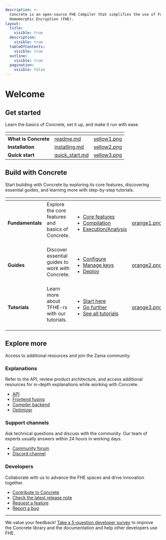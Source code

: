 ```yaml
---
description: >-
  Concrete is an open-source FHE Compiler that simplifies the use of Fully
  Homomorphic Encryption (FHE).
layout:
  title:
    visible: true
  description:
    visible: true
  tableOfContents:
    visible: true
  outline:
    visible: true
  pagination:
    visible: false
---
```


# Welcome

## Get started

Learn the basics of Concrete, set it up, and make it run with ease.

<table data-view="cards"><thead><tr><th></th><th data-hidden data-card-target data-type="content-ref"></th><th data-hidden data-card-cover data-type="files"></th></tr></thead><tbody><tr><td><strong>What is Concrete</strong></td><td><a href="get-started/readme.md">readme.md</a></td><td><a href=".gitbook/assets/yellow1.png">yellow1.png</a></td></tr><tr><td><strong>Installation</strong></td><td><a href="get-started/installing.md">installing.md</a></td><td><a href=".gitbook/assets/yellow2.png">yellow2.png</a></td></tr><tr><td><strong>Quick start</strong></td><td><a href="get-started/quick_start.md">quick_start.md</a></td><td><a href=".gitbook/assets/yellow3.png">yellow3.png</a></td></tr></tbody></table>

## Build with Concrete

Start building with Concrete by exploring its core features, discovering essential guides, and learning more with step-by-step tutorials.

<table data-view="cards"><thead><tr><th></th><th></th><th></th><th data-hidden data-card-cover data-type="files"></th></tr></thead><tbody><tr><td><strong>Fundamentals</strong></td><td>Explore the core features and basics of Concrete.<br><br></td><td><ul><li><a href="core-features/fhe_basics.md">Core features</a></li><li><a href="compilation/composition.md">Compilation</a></li><li><a href="execution-analysis/simulation.md">Execution/Analysis</a></li></ul></td><td><a href=".gitbook/assets/orange1.png">orange1.png</a></td></tr><tr><td><strong>Guides</strong></td><td>Discover essential guides to work with Concrete.<br><br></td><td><ul><li><a href="guides/configure.md">Configure</a></li><li><a href="guides/manage_keys.md">Manage keys</a></li><li><a href="guides/deploy.md">Deploy</a></li></ul></td><td><a href=".gitbook/assets/orange2.png">orange2.png</a></td></tr><tr><td><strong>Tutorials</strong></td><td>Learn more about TFHE-rs with our tutorials.<br><br></td><td><ul><li><a href="tutorials/see-all-tutorials.md#start-here">Start here</a></li><li><a href="tutorials/see-all-tutorials.md#go-further">Go further</a></li><li><a href="tutorials/see-all-tutorials.md">See all tutorials</a></li></ul></td><td><a href=".gitbook/assets/orange3.png">orange3.png</a></td></tr></tbody></table>

## Explore more

Access to additional resources and join the Zama community.

### Explanations

Refer to the API, review product architecture, and access additional resources for in-depth explanations while working with Concrete.

* [API](dev/api/)
* [Frontend fusing](explanations/fusing.md)
* [Compiler backend](explanations/backends/)
* [Optimizer](explanations/optimizer.md)

### Support channels

Ask technical questions and discuss with the community. Our team of experts usually answers within 24 hours in working days.

* [Community forum](https://community.zama.ai/c/concrete/)
* [Discord channel](https://discord.fhe.org/)

### Developers

Collaborate with us to advance the FHE spaces and drive innovation together.

* [Contribute to Concrete](dev/contributing.md)
* [Check the latest release note](https://github.com/zama-ai/concrete/releases)
* [Request a feature](https://github.com/zama-ai/concrete/issues/new?assignees=\&labels=feature\&projects=\&template=features.md)
* [Report a bug](https://github.com/zama-ai/concrete/issues/new?assignees=\&labels=bug%2C+triage\&projects=\&template=bug\_report.md)

***

We value your feedback! [Take a 5-question developer survey](http://zama.ai/developer-survey) to improve the Concrete library and the documentation and help other developers use FHE.
